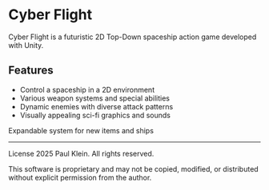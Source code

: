 # Cyber Flight

Cyber Flight is a futuristic 2D Top-Down spaceship action game developed with Unity.

## Features
- Control a spaceship in a 2D environment
- Various weapon systems and special abilities
- Dynamic enemies with diverse attack patterns
- Visually appealing sci-fi graphics and sounds

Expandable system for new items and ships

--- 

License
2025 Paul Klein. All rights reserved.

This software is proprietary and may not be copied, modified, or distributed without explicit permission from the author.
